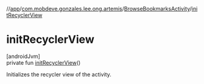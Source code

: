 //[app](../../../index.md)/[com.mobdeve.gonzales.lee.ong.artemis](../index.md)/[BrowseBookmarksActivity](index.md)/[initRecyclerView](init-recycler-view.md)

# initRecyclerView

[androidJvm]\
private fun [initRecyclerView](init-recycler-view.md)()

Initializes the recycler view of the activity.
